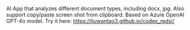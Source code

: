 AI App that analyzes different document types, including docx, jpg. Also support copy/paste screen shot from clipboard. Based on Azure OpenAI GPT-4o model.
Try it here: https://liuwantao3.github.io/codex_redsi/
